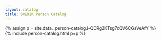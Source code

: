 ```yaml
---
layout: catalog
title: SWERIK Person Catalog
---
```

{% assign p = site.data._person-catalog.i-QCRg2KTsg7cQV6CGsVeAfY %}
{% include person-catalog.html p=p %}

